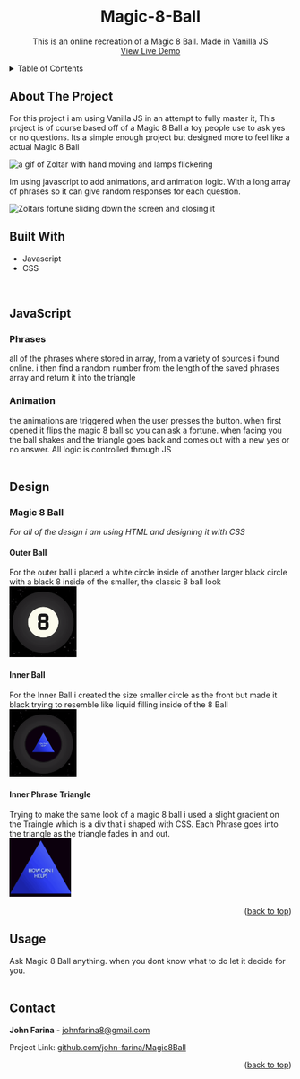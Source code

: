 <a name="readme-top"></a>
<!-- PROJECT LOGO -->
<div align="center">
<h1 align="center">Magic-8-Ball</h1>
  <p align="center">
   This is an online recreation of a Magic 8 Ball. Made in Vanilla JS
    <br />
    <a href="https://linktowebsite.com">View Live Demo</a>
</div>


<!-- TABLE OF CONTENTS -->
<details>
  <summary>Table of Contents</summary>
  <ol>
    <li>
      <a href="#about-the-project">About The Project</a>
      <ul>
      <li><a href="#built-with">Built With</a></li>
      </ul>
        <li><a href="#javascript">JavaScript</a></li>
        <ul>
        <li><a href="#fortune-card">Phrases</a></li>
        <li><a href="#creation">Animation</a></li>
        </ul>
      <li><a href="#design">Design</a></li>
      <ul>
      <li><a href="#zoltar">Magic 8 Ball</a></li>
      <ul>
      <li><a href="#zoltar-text">Outer Ball</a></li>
      <li><a href="#lamps">Inner Ball</a></li>
    <li><a>Triangle</a></li>
      </ul>
      </ul>
    </li>
    <li><a href="#usage">Usage</a></li>
    <li><a href="#contact">Contact</a></li>
  </ol>
</details>




<!-- ABOUT THE PROJECT -->
## About The Project

For this project i am using Vanilla JS in an attempt to fully master it, This project is of course based off of a Magic 8 Ball a toy people use to ask yes or no questions. Its a simple enough project but designed more to feel like a actual Magic 8 Ball

<img src="./src/img/readme/8Ball-Opening.gif" alt="a gif of Zoltar with hand moving and lamps flickering" />

Im using javascript to add animations, and animation logic. With a long array of phrases so it can give random responses for each question.

<img src="./src/img/readme/8ball-shake.gif" alt="Zoltars fortune sliding down the screen and closing it" />

<br/>

## Built With
 - Javascript
 - CSS
<br/>

## JavaScript

###  Phrases
all of the phrases where stored in array, from a variety of sources i found online. i then find a random number from the length of the saved phrases array and return it into the triangle
### Animation
the animations are triggered when the user presses the button. when first opened it flips the magic 8 ball so you can ask a fortune. when facing you the ball shakes and the triangle goes back and comes out with a new yes or no answer. All logic is controlled through JS
<br/>
<br/>

## Design

### Magic 8 Ball
*For all of the design i am using HTML and designing it with CSS*
####  **Outer Ball**
For the outer ball i placed a white circle inside of another larger black circle with a black 8 inside of the smaller, the classic 8 ball look
<br/>
<img src="./src/img/readme/outer.png" width="120"/>
<!-- image of outside -->

#### **Inner Ball**
For the Inner Ball i created the size smaller circle as the front but made it black trying to resemble like liquid filling inside of the 8 Ball
<br/>
<img src="./src/img/readme/backside.png" width="120"/>

#### **Inner Phrase Triangle**
Trying to make the same look of a magic 8 ball i used a slight gradient on the Traingle which is a div that i shaped with CSS. Each Phrase goes into the triangle as the triangle fades in and out.
<br/>
<img src="./src/img/readme/triangle.png" width="110"/>
<!-- image of traingle -->

<p align="right">(<a href="#readme-top">back to top</a>)</p>


## Usage

Ask Magic 8 Ball anything. when you dont know what to do let it decide for you.
<br/>
<br/>

<!-- CONTACT -->
## Contact

**John Farina** - johnfarina8@gmail.com

Project Link: [github.com/john-farina/Magic8Ball](https://github.com/john-farina/Magic8Ball)

<p align="right">(<a href="#readme-top">back to top</a>)</p>




